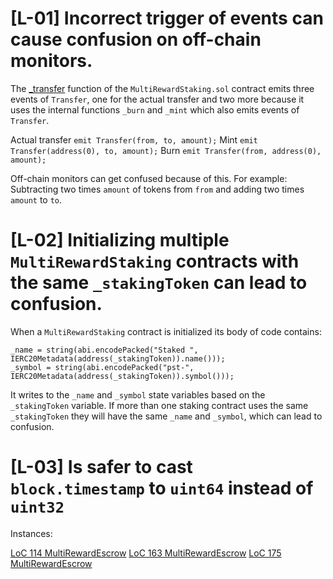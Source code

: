 # [L-01] Incorrect trigger of events can cause confusion on off-chain monitors.

The [_transfer](https://github.com/code-423n4/2023-01-popcorn/blob/main/src/utils/MultiRewardStaking.sol#L137) function of the `MultiRewardStaking.sol` contract emits three events of `Transfer`, one for the actual transfer and two more because it uses the internal functions `_burn` and `_mint` which also emits events of `Transfer`. 

Actual transfer `emit Transfer(from, to, amount);`
Mint `emit Transfer(address(0), to, amount);`
Burn `emit Transfer(from, address(0), amount);`

Off-chain monitors can get confused because of this. For example: Subtracting two times `amount` of tokens from `from` and adding two times `amount` to `to`.

# [L-02] Initializing multiple `MultiRewardStaking` contracts with the same `_stakingToken` can lead to confusion.

When a `MultiRewardStaking` contract is initialized its body of code contains:
```
_name = string(abi.encodePacked("Staked ", IERC20Metadata(address(_stakingToken)).name()));
_symbol = string(abi.encodePacked("pst-", IERC20Metadata(address(_stakingToken)).symbol()));
```
It writes to the `_name` and `_symbol` state variables based on the `_stakingToken` variable. If more than one staking contract uses the same `_stakingToken` they will have the same `_name` and `_symbol`, which can lead to confusion. 

# [L-03] Is safer to cast `block.timestamp` to `uint64` instead of `uint32`
 
Instances:

[LoC 114 MultiRewardEscrow](https://github.com/code-423n4/2023-01-popcorn/blob/main/src/utils/MultiRewardEscrow.sol#L114)
[LoC 163 MultiRewardEscrow](https://github.com/code-423n4/2023-01-popcorn/blob/main/src/utils/MultiRewardEscrow.sol#L163)
[LoC 175 MultiRewardEscrow](https://github.com/code-423n4/2023-01-popcorn/blob/main/src/utils/MultiRewardEscrow.sol#L175)
